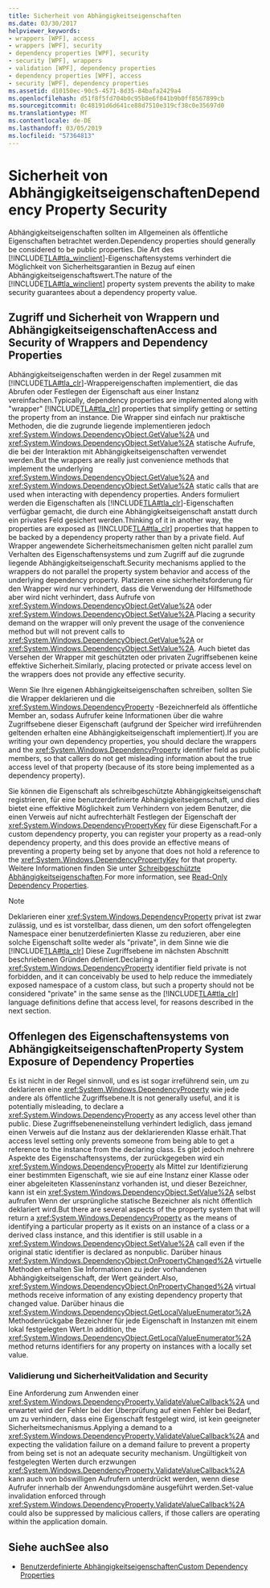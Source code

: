 ```yaml
---
title: Sicherheit von Abhängigkeitseigenschaften
ms.date: 03/30/2017
helpviewer_keywords:
- wrappers [WPF], access
- wrappers [WPF], security
- dependency properties [WPF], security
- security [WPF], wrappers
- validation [WPF], dependency properties
- dependency properties [WPF], access
- security [WPF], dependency properties
ms.assetid: d10150ec-90c5-4571-8d35-84bafa2429a4
ms.openlocfilehash: d51f8f5fd704b0c95b8e6f841b9b0ff8567899cb
ms.sourcegitcommit: 0c48191d6d641ce88d7510e319cf38c0e35697d0
ms.translationtype: MT
ms.contentlocale: de-DE
ms.lasthandoff: 03/05/2019
ms.locfileid: "57364813"
---
```

# <a name="dependency-property-security"></a><span data-ttu-id="2e941-102">Sicherheit von Abhängigkeitseigenschaften</span><span class="sxs-lookup"><span data-stu-id="2e941-102">Dependency Property Security</span></span>
<span data-ttu-id="2e941-103">Abhängigkeitseigenschaften sollten im Allgemeinen als öffentliche Eigenschaften betrachtet werden.</span><span class="sxs-lookup"><span data-stu-id="2e941-103">Dependency properties should generally be considered to be public properties.</span></span> <span data-ttu-id="2e941-104">Die Art des [!INCLUDE[TLA#tla_winclient](../../../../includes/tlasharptla-winclient-md.md)]-Eigenschaftensystems verhindert die Möglichkeit von Sicherheitsgarantien in Bezug auf einen Abhängigkeitseigenschaftswert.</span><span class="sxs-lookup"><span data-stu-id="2e941-104">The nature of the [!INCLUDE[TLA#tla_winclient](../../../../includes/tlasharptla-winclient-md.md)] property system prevents the ability to make security guarantees about a dependency property value.</span></span>  
  
  
<a name="AccessSecurity"></a>   
## <a name="access-and-security-of-wrappers-and-dependency-properties"></a><span data-ttu-id="2e941-105">Zugriff und Sicherheit von Wrappern und Abhängigkeitseigenschaften</span><span class="sxs-lookup"><span data-stu-id="2e941-105">Access and Security of Wrappers and Dependency Properties</span></span>  
 <span data-ttu-id="2e941-106">Abhängigkeitseigenschaften werden in der Regel zusammen mit [!INCLUDE[TLA#tla_clr](../../../../includes/tlasharptla-clr-md.md)]-Wrappereigenschaften implementiert, die das Abrufen oder Festlegen der Eigenschaft aus einer Instanz vereinfachen.</span><span class="sxs-lookup"><span data-stu-id="2e941-106">Typically, dependency properties are implemented along with "wrapper" [!INCLUDE[TLA#tla_clr](../../../../includes/tlasharptla-clr-md.md)] properties that simplify getting or setting the property from an instance.</span></span> <span data-ttu-id="2e941-107">Die Wrapper sind einfach nur praktische Methoden, die die zugrunde liegende implementieren jedoch <xref:System.Windows.DependencyObject.GetValue%2A> und <xref:System.Windows.DependencyObject.SetValue%2A> statische Aufrufe, die bei der Interaktion mit Abhängigkeitseigenschaften verwendet werden.</span><span class="sxs-lookup"><span data-stu-id="2e941-107">But the wrappers are really just convenience methods that implement the underlying <xref:System.Windows.DependencyObject.GetValue%2A> and <xref:System.Windows.DependencyObject.SetValue%2A> static calls that are used when interacting with dependency properties.</span></span> <span data-ttu-id="2e941-108">Anders formuliert werden die Eigenschaften als [!INCLUDE[TLA#tla_clr](../../../../includes/tlasharptla-clr-md.md)]-Eigenschaften verfügbar gemacht, die durch eine Abhängigkeitseigenschaft anstatt durch ein privates Feld gesichert werden.</span><span class="sxs-lookup"><span data-stu-id="2e941-108">Thinking of it in another way, the properties are exposed as [!INCLUDE[TLA#tla_clr](../../../../includes/tlasharptla-clr-md.md)] properties that happen to be backed by a dependency property rather than by a private field.</span></span> <span data-ttu-id="2e941-109">Auf Wrapper angewendete Sicherheitsmechanismen gelten nicht parallel zum Verhalten des Eigenschaftensystems und zum Zugriff auf die zugrunde liegende Abhängigkeitseigenschaft.</span><span class="sxs-lookup"><span data-stu-id="2e941-109">Security mechanisms applied to the wrappers do not parallel the property system behavior and access of the underlying dependency property.</span></span> <span data-ttu-id="2e941-110">Platzieren eine sicherheitsforderung für den Wrapper wird nur verhindert, dass die Verwendung der Hilfsmethode aber wird nicht verhindert, dass Aufrufe von <xref:System.Windows.DependencyObject.GetValue%2A> oder <xref:System.Windows.DependencyObject.SetValue%2A>.</span><span class="sxs-lookup"><span data-stu-id="2e941-110">Placing a security demand on the wrapper will only prevent the usage of the convenience method but will not prevent calls to <xref:System.Windows.DependencyObject.GetValue%2A> or <xref:System.Windows.DependencyObject.SetValue%2A>.</span></span> <span data-ttu-id="2e941-111">Auch bietet das Versehen der Wrapper mit geschützten oder privaten Zugriffsebenen keine effektive Sicherheit.</span><span class="sxs-lookup"><span data-stu-id="2e941-111">Similarly, placing protected or private access level on the wrappers does not provide any effective security.</span></span>  
  
 <span data-ttu-id="2e941-112">Wenn Sie Ihre eigenen Abhängigkeitseigenschaften schreiben, sollten Sie die Wrapper deklarieren und die <xref:System.Windows.DependencyProperty> -Bezeichnerfeld als öffentliche Member an, sodass Aufrufer keine Informationen über die wahre Zugriffsebene dieser Eigenschaft (aufgrund der Speicher wird irreführenden geltenden erhalten eine Abhängigkeitseigenschaft implementiert).</span><span class="sxs-lookup"><span data-stu-id="2e941-112">If you are writing your own dependency properties, you should declare the wrappers and the <xref:System.Windows.DependencyProperty> identifier field as public members, so that callers do not get misleading information about the true access level of that property (because of its store being implemented as a dependency property).</span></span>  
  
 <span data-ttu-id="2e941-113">Sie können die Eigenschaft als schreibgeschützte Abhängigkeitseigenschaft registrieren, für eine benutzerdefinierte Abhängigkeitseigenschaft, und dies bietet eine effektive Möglichkeit zum Verhindern von jedem Benutzer, die einen Verweis auf nicht aufrechterhält Festlegen der Eigenschaft der <xref:System.Windows.DependencyPropertyKey> für diese Eigenschaft.</span><span class="sxs-lookup"><span data-stu-id="2e941-113">For a custom dependency property, you can register your property as a read-only dependency property, and this does provide an effective means of preventing a property being set by anyone that does not hold a reference to the <xref:System.Windows.DependencyPropertyKey> for that property.</span></span> <span data-ttu-id="2e941-114">Weitere Informationen finden Sie unter [Schreibgeschützte Abhängigkeitseigenschaften](read-only-dependency-properties.md).</span><span class="sxs-lookup"><span data-stu-id="2e941-114">For more information, see [Read-Only Dependency Properties](read-only-dependency-properties.md).</span></span>  
  
> [!NOTE]
>  <span data-ttu-id="2e941-115">Deklarieren einer <xref:System.Windows.DependencyProperty> privat ist zwar zulässig, und es ist vorstellbar, dass dienen, um den sofort offengelegten Namespace einer benutzerdefinierten Klasse zu reduzieren, aber eine solche Eigenschaft sollte weder als "private", in dem Sinne wie die [!INCLUDE[TLA#tla_clr](../../../../includes/tlasharptla-clr-md.md)] Diese Zugriffsebene im nächsten Abschnitt beschriebenen Gründen definiert.</span><span class="sxs-lookup"><span data-stu-id="2e941-115">Declaring a <xref:System.Windows.DependencyProperty> identifier field private is not forbidden, and it can conceivably be used to help reduce the immediately exposed namespace of a custom class, but such a property should not be considered "private" in the same sense as the [!INCLUDE[TLA#tla_clr](../../../../includes/tlasharptla-clr-md.md)] language definitions define that access level, for reasons described in the next section.</span></span>  
  
<a name="PropertySystemExposure"></a>   
## <a name="property-system-exposure-of-dependency-properties"></a><span data-ttu-id="2e941-116">Offenlegen des Eigenschaftensystems von Abhängigkeitseigenschaften</span><span class="sxs-lookup"><span data-stu-id="2e941-116">Property System Exposure of Dependency Properties</span></span>  
 <span data-ttu-id="2e941-117">Es ist nicht in der Regel sinnvoll, und es ist sogar irreführend sein, um zu deklarieren eine <xref:System.Windows.DependencyProperty> wie jede andere als öffentliche Zugriffsebene.</span><span class="sxs-lookup"><span data-stu-id="2e941-117">It is not generally useful, and it is potentially misleading, to declare a <xref:System.Windows.DependencyProperty> as any access level other than public.</span></span> <span data-ttu-id="2e941-118">Diese Zugriffsebeneneinstellung verhindert lediglich, dass jemand einen Verweis auf die Instanz aus der deklarierenden Klasse erhält.</span><span class="sxs-lookup"><span data-stu-id="2e941-118">That access level setting only prevents someone from being able to get a reference to the instance from the declaring class.</span></span> <span data-ttu-id="2e941-119">Es gibt jedoch mehrere Aspekte des Eigenschaftensystems, der zurückgegeben wird ein <xref:System.Windows.DependencyProperty> als Mittel zur Identifizierung einer bestimmten Eigenschaft, wie sie auf eine Instanz einer Klasse oder einer abgeleiteten Klasseninstanz vorhanden ist, und dieser Bezeichner, kann ist ein <xref:System.Windows.DependencyObject.SetValue%2A> selbst aufrufen Wenn der ursprüngliche statische Bezeichner als nicht öffentlich deklariert wird.</span><span class="sxs-lookup"><span data-stu-id="2e941-119">But there are several aspects of the property system that will return a <xref:System.Windows.DependencyProperty> as the means of identifying a particular property as it exists on an instance of a class or a derived class instance, and this identifier is still usable in a <xref:System.Windows.DependencyObject.SetValue%2A> call even if the original static identifier is declared as nonpublic.</span></span> <span data-ttu-id="2e941-120">Darüber hinaus <xref:System.Windows.DependencyObject.OnPropertyChanged%2A> virtuelle Methoden erhalten Sie Informationen zu jeder vorhandenen Abhängigkeitseigenschaft, der Wert geändert.</span><span class="sxs-lookup"><span data-stu-id="2e941-120">Also, <xref:System.Windows.DependencyObject.OnPropertyChanged%2A> virtual methods receive information of any existing dependency property that changed value.</span></span> <span data-ttu-id="2e941-121">Darüber hinaus die <xref:System.Windows.DependencyObject.GetLocalValueEnumerator%2A> Methodenrückgabe Bezeichner für jede Eigenschaft in Instanzen mit einem lokal festgelegten Wert.</span><span class="sxs-lookup"><span data-stu-id="2e941-121">In addition, the <xref:System.Windows.DependencyObject.GetLocalValueEnumerator%2A> method returns identifiers for any property on instances with a locally set value.</span></span>  
  
### <a name="validation-and-security"></a><span data-ttu-id="2e941-122">Validierung und Sicherheit</span><span class="sxs-lookup"><span data-stu-id="2e941-122">Validation and Security</span></span>  
 <span data-ttu-id="2e941-123">Eine Anforderung zum Anwenden einer <xref:System.Windows.DependencyProperty.ValidateValueCallback%2A> und erwartet wird der Fehler bei der Überprüfung auf einen Fehler bei Bedarf, um zu verhindern, dass eine Eigenschaft festgelegt wird, ist kein geeigneter Sicherheitsmechanismus.</span><span class="sxs-lookup"><span data-stu-id="2e941-123">Applying a demand to a <xref:System.Windows.DependencyProperty.ValidateValueCallback%2A> and expecting the validation failure on a demand failure to prevent a property from being set is not an adequate security mechanism.</span></span> <span data-ttu-id="2e941-124">Ungültigkeit von festgelegten Werten durch erzwungen <xref:System.Windows.DependencyProperty.ValidateValueCallback%2A> kann auch von böswilligen Aufrufern unterdrückt werden, wenn diese Aufrufer innerhalb der Anwendungsdomäne ausgeführt werden.</span><span class="sxs-lookup"><span data-stu-id="2e941-124">Set-value invalidation enforced through <xref:System.Windows.DependencyProperty.ValidateValueCallback%2A> could also be suppressed by malicious callers, if those callers are operating within the application domain.</span></span>  
  
## <a name="see-also"></a><span data-ttu-id="2e941-125">Siehe auch</span><span class="sxs-lookup"><span data-stu-id="2e941-125">See also</span></span>
- [<span data-ttu-id="2e941-126">Benutzerdefinierte Abhängigkeitseigenschaften</span><span class="sxs-lookup"><span data-stu-id="2e941-126">Custom Dependency Properties</span></span>](custom-dependency-properties.md)
